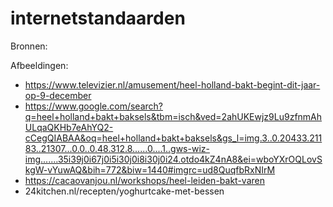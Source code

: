 # internetstandaarden

Bronnen: 

Afbeeldingen:
- https://www.televizier.nl/amusement/heel-holland-bakt-begint-dit-jaar-op-9-december
- https://www.google.com/search?q=heel+holland+bakt+baksels&tbm=isch&ved=2ahUKEwjz9Lu9zfnmAhULqaQKHb7eAhYQ2-cCegQIABAA&oq=heel+holland+bakt+baksels&gs_l=img.3..0.20433.21183..21307...0.0..0.48.312.8......0....1..gws-wiz-img.......35i39j0i67j0i5i30j0i8i30j0i24.otdo4kZ4nA8&ei=wboYXrOQLovSkgW-vYuwAQ&bih=772&biw=1440#imgrc=ud8QuqfbRxNIrM
- https://cacaovanjou.nl/workshops/heel-leiden-bakt-varen
- 24kitchen.nl/recepten/yoghurtcake-met-bessen


